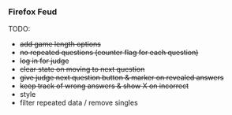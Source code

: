 ### Firefox Feud


TODO:

- ~~add game length options~~
- ~~no repeated questions (counter flag for each question)~~
- ~~log in for judge~~
- ~~clear state on moving to next question~~
- ~~give judge next question button & marker on revealed answers~~
- ~~keep track of wrong answers & show X on incorrect~~
- style
- filter repeated data / remove singles
